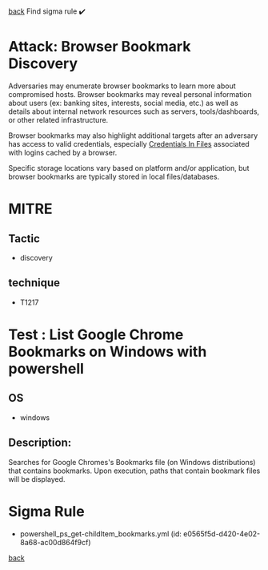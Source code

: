 
[back](../index.md)
Find sigma rule :heavy_check_mark: 

# Attack: Browser Bookmark Discovery 

Adversaries may enumerate browser bookmarks to learn more about compromised hosts. Browser bookmarks may reveal personal information about users (ex: banking sites, interests, social media, etc.) as well as details about internal network resources such as servers, tools/dashboards, or other related infrastructure.

Browser bookmarks may also highlight additional targets after an adversary has access to valid credentials, especially [Credentials In Files](https://attack.mitre.org/techniques/T1552/001) associated with logins cached by a browser.

Specific storage locations vary based on platform and/or application, but browser bookmarks are typically stored in local files/databases.

# MITRE
## Tactic
  - discovery


## technique
  - T1217


# Test : List Google Chrome Bookmarks on Windows with powershell
## OS
  - windows


## Description:
Searches for Google Chromes's Bookmarks file (on Windows distributions) that contains bookmarks.
Upon execution, paths that contain bookmark files will be displayed.


# Sigma Rule
 - powershell_ps_get-childItem_bookmarks.yml (id: e0565f5d-d420-4e02-8a68-ac00d864f9cf)



[back](../index.md)
